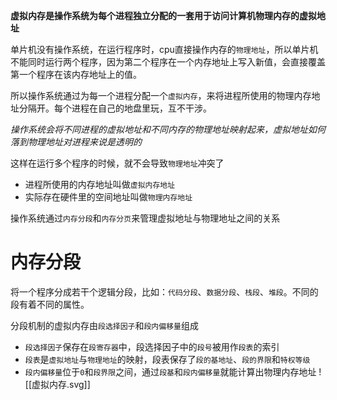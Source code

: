 
**虚拟内存是操作系统为每个进程独立分配的一套用于访问计算机物理内存的虚拟地址**

单片机没有操作系统，在运行程序时，cpu直接操作内存的`物理地址`，所以单片机不能同时运行两个程序，因为第二个程序在一个内存地址上写入新值，会直接覆盖第一个程序在该内存地址上的值。

所以操作系统通过为每一个进程分配一个`虚拟内存`，来将进程所使用的物理内存地址分隔开。每个进程在自己的地盘里玩，互不干涉。

*操作系统会将不同进程的虚拟地址和不同内存的物理地址映射起来，虚拟地址如何落到物理地址对进程来说是透明的*

这样在运行多个程序的时候，就不会导致`物理地址`冲突了

* 进程所使用的内存地址叫做`虚拟内存地址`
* 实际存在硬件里的空间地址叫做`物理内存地址`

操作系统通过`内存分段`和`内存分页`来管理虚拟地址与物理地址之间的关系
# 内存分段

将一个程序分成若干个逻辑分段，比如：`代码分段`、`数据分段`、`栈段`、`堆段`。不同的段有着不同的属性。

分段机制的虚拟内存由`段选择因子`和`段内偏移量`组成
* `段选择因子`保存在`段寄存器`中，段选择因子中的`段号`被用作`段表`的索引
* `段表`是`虚拟地址`与`物理地址`的映射，段表保存了`段的基地址`、`段的界限`和`特权等级`
* `段内偏移量`位于`0`和`段界限`之间，通过`段基`和`段内偏移量`就能计算出物理内存地址
![[虚拟内存.svg]]
